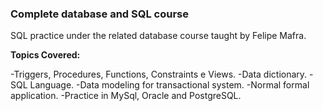 ### Complete database and SQL course 

SQL practice under the related database course taught by Felipe Mafra.

**Topics Covered:**

-Triggers, Procedures, Functions, Constraints e Views.
-Data dictionary.
-SQL Language.
-Data modeling for transactional system.
-Normal formal application.
-Practice in MySql, Oracle and PostgreSQL.
